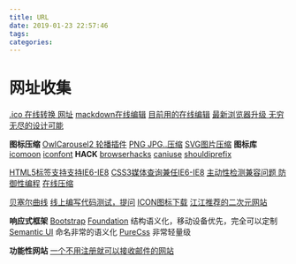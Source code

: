 ```yaml
---
title: URL
date: 2019-01-23 22:57:46
tags: 
categories:
---
```


# 网址收集
[.ico 在线转换 网址](http://www.bitbug.net)
[mackdown在线编辑](https://dillinger.io/)  [目前用的在线编辑](https://stackedit.io) 
[最新浏览器升级 ](http://browsehappy.com)
[无穷无尽的设计可能](https://www.seeseed.com/)


<!-- more -->
**图标压缩**
[OwlCarousel2 轮播插件](http://owlcarousel2.github.io/OwlCarousel2/)
[PNG JPG..压缩](https://tinypng.com)
[SVG图片压缩](http://iconizr.com)
**图标库**
[icomoon](https://icomoon.io)
[iconfont](http://iconfont.cn)
**HACK**
[browserhacks](http://browserhacks.com)
[caniuse](http://caniuse.com/)
[shouldiprefix](http://shouldiprefix.com)

[HTML5标签支持支持IE6-IE8](https://github.com/aFarkas/html5Shiv)
[CSS3媒体查询兼任IE6-IE8](https://github.com/scottjehl/Respond)
[主动性检测兼容问题  防御性编程](https://modernizr.com)
[在线压缩](https://javascript-minifier.com/)

[贝塞尔曲线](http://cubic-bezier.com)
[线上编写代码测试，提问](http://jsbin.com/)
[ICON图标下载](http://www.easyicon.net)
[江江推荐的二次元网站](http://danbooru.donmai.us)

**响应式框架**
[Bootstrap](http://getbootstrap.com)
[Foundation](http://foundation.zurb.com) 结构语义化，移动设备优先，完全可以定制
[Semantic UI](http://semantic-ui.com) 命名非常的语义化
[PureCss](http://Purecss.io) 非常轻量级

**功能性网站**
[一个不用注册就可以接收邮件的网站](temp-mail.org)
